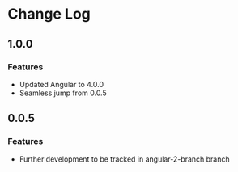# Change Log

## 1.0.0
### Features
* Updated Angular to 4.0.0
* Seamless jump from 0.0.5
## 0.0.5
### Features
* Further development to be tracked in angular-2-branch branch